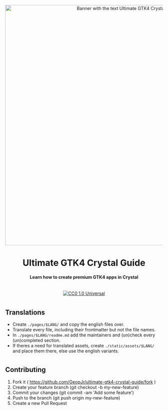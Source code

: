 <p align="center">
  <img width="768" alt="Banner with the text Ultimate GTK4 Crystal Guide" src="https://i.imgur.com/Apbnu0E.png">
</p>
<h1 align="center">Ultimate GTK4 Crystal Guide</h1>
<h4 align="center">Learn how to create premium GTK4 apps in Crystal</h4>
<p align="center">
  <br />
    <a href="https://github.com/GeopJr/ultimate-gtk4-crystal-guide/blob/main/UNLICENSE"><img src="https://img.shields.io/badge/LICENSE-CC0 1.0 Universal-ffff00.svg?style=for-the-badge&labelColor=000000" alt="CC0 1.0 Universal" /></a>
</p>

#

## Translations

- Create `./pages/$LANG/` and copy the english files over.
- Translate every file, including their frontmatter but not the file names.
- In `./pages/$LANG/readme.md` add the maintainers and (un)check every (un)completed section.
- If theres a need for translated assets, create `./static/assets/$LANG/` and place them there, else use the english variants.

#

## Contributing

1. Fork it ( https://github.com/GeopJr/ultimate-gtk4-crystal-guide/fork )
2. Create your feature branch (git checkout -b my-new-feature)
3. Commit your changes (git commit -am 'Add some feature')
4. Push to the branch (git push origin my-new-feature)
5. Create a new Pull Request
